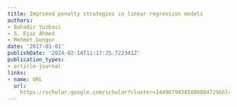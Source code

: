 ```yaml
---
title: Improved penalty strategıes in lınear regressıon models
authors:
- Bahadir Yuzbasi
- S. Ejaz Ahmed
- Mehmet Gungor
date: '2017-01-01'
publishDate: '2024-02-14T11:17:25.722341Z'
publication_types:
- article-journal
links:
- name: URL
  url: 
    https://scholar.google.com/scholar?cluster=14496794385806884729&hl=en&oi=scholarr
---
```

